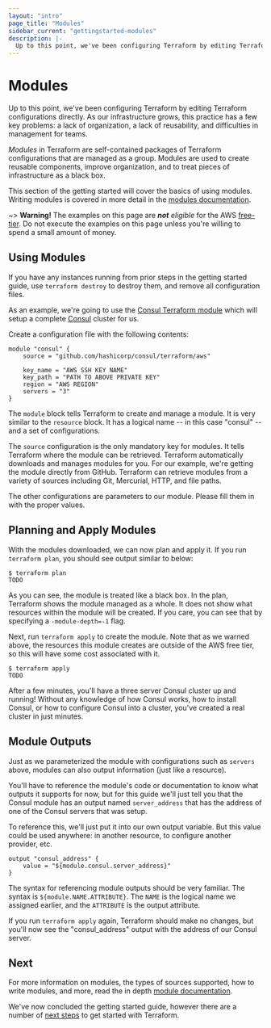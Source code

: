 ```yaml
---
layout: "intro"
page_title: "Modules"
sidebar_current: "gettingstarted-modules"
description: |-
  Up to this point, we've been configuring Terraform by editing Terraform configurations directly. As our infrastructure grows, this practice has a few key problems: a lack of organization, a lack of reusability, and difficulties in management for teams.
---
```


# Modules

Up to this point, we've been configuring Terraform by editing Terraform
configurations directly. As our infrastructure grows, this practice has a few
key problems: a lack of organization, a lack of reusability, and difficulties
in management for teams.

_Modules_ in Terraform are self-contained packages of Terraform configurations
that are managed as a group. Modules are used to create reusable components,
improve organization, and to treat pieces of infrastructure as a black box.

This section of the getting started will cover the basics of using modules.
Writing modules is covered in more detail in the
[modules documentation](/docs/modules/index.html).

~> **Warning!** The examples on this page are _**not** eligible_ for the AWS
[free-tier](http://aws.amazon.com/free/). Do not execute the examples on this
page unless you're willing to spend a small amount of money.

## Using Modules

If you have any instances running from prior steps in the getting
started guide, use `terraform destroy` to destroy them, and remove all
configuration files.

As an example, we're going to use the
[Consul Terraform module](#)
which will setup a complete [Consul](http://www.consul.io) cluster
for us.

Create a configuration file with the following contents:

```
module "consul" {
	source = "github.com/hashicorp/consul/terraform/aws"

	key_name = "AWS SSH KEY NAME"
	key_path = "PATH TO ABOVE PRIVATE KEY"
	region = "AWS REGION"
	servers = "3"
}
```

The `module` block tells Terraform to create and manage a module. It is
very similar to the `resource` block. It has a logical name -- in this
case "consul" -- and a set of configurations.

The `source` configuration is the only mandatory key for modules. It tells
Terraform where the module can be retrieved. Terraform automatically
downloads and manages modules for you. For our example, we're getting the
module directly from GitHub. Terraform can retrieve modules from a variety
of sources including Git, Mercurial, HTTP, and file paths.

The other configurations are parameters to our module. Please fill them
in with the proper values.

## Planning and Apply Modules

With the modules downloaded, we can now plan and apply it. If you run
`terraform plan`, you should see output similar to below:

```
$ terraform plan
TODO
```

As you can see, the module is treated like a black box. In the plan, Terraform
shows the module managed as a whole. It does not show what resources within
the module will be created. If you care, you can see that by specifying
a `-module-depth=-1` flag.

Next, run `terraform apply` to create the module. Note that as we warned above,
the resources this module creates are outside of the AWS free tier, so this
will have some cost associated with it.

```
$ terraform apply
TODO
```

After a few minutes, you'll have a three server Consul cluster up and
running! Without any knowledge of how Consul works, how to install Consul,
or how to configure Consul into a cluster, you've created a real cluster in
just minutes.

## Module Outputs

Just as we parameterized the module with configurations such as
`servers` above, modules can also output information (just like a resource).

You'll have to reference the module's code or documentation to know what
outputs it supports for now, but for this guide we'll just tell you that the
Consul module has an output named `server_address` that has the address of
one of the Consul servers that was setup.

To reference this, we'll just put it into our own output variable. But this
value could be used anywhere: in another resource, to configure another
provider, etc.

```
output "consul_address" {
	value = "${module.consul.server_address}"
}
```

The syntax for referencing module outputs should be very familiar. The
syntax is `${module.NAME.ATTRIBUTE}`. The `NAME` is the logical name
we assigned earlier, and the `ATTRIBUTE` is the output attribute.

If you run `terraform apply` again, Terraform should make no changes, but
you'll now see the "consul\_address" output with the address of our Consul
server.

## Next

For more information on modules, the types of sources supported, how
to write modules, and more, read the in depth
[module documentation](/docs/modules/index.html).

We've now concluded the getting started guide, however
there are a number of [next steps](/intro/getting-started/next-steps.html)
to get started with Terraform.
